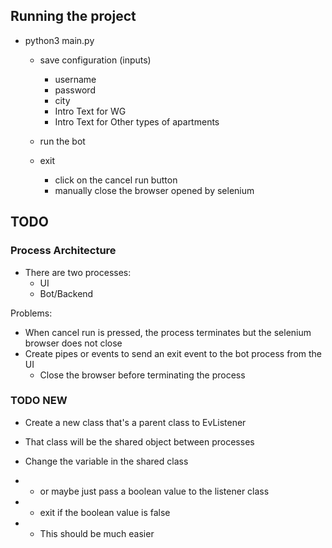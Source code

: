 ## Running the project
- python3 main.py
    - save configuration (inputs)
        - username
        - password
        - city
        - Intro Text for WG
        - Intro Text for Other types of apartments
    
    - run the bot

    - exit
        - click on the cancel run button
        - manually close the browser opened by selenium

## TODO
### Process Architecture
- There are two processes:
    - UI
    - Bot/Backend

Problems:
- When cancel run is pressed, the process terminates but the selenium browser does not close
- Create pipes or events to send an exit event to the bot process from the UI
    - Close the browser before terminating the process


### TODO NEW
- Create a new class that's a parent class to EvListener
- That class will be the shared object between processes
- Change the variable in the shared class

- - or maybe just pass a boolean value to the listener class
- - exit if the boolean value is false
- - This should be much easier